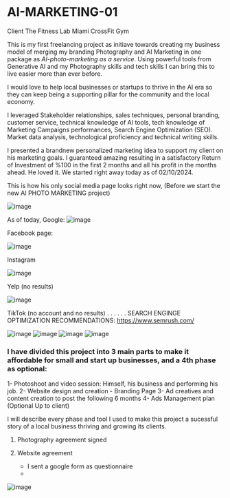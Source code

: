 # AI-MARKETING-01
Client The Fitness Lab Miami CrossFit Gym 

This is my first freelancing project as initiave towards creating my business model of merging my branding Photography and AI Marketing in one package as *AI-photo-marketing as a service*. Using powerful tools from Generative AI and my Photography skills and tech skills I can bring this to live easier more than ever before. 

I would love to help local businesses or startups to thrive in the AI era so they can keep being a supporting pillar for the community and the local economy. 

I leveraged Stakeholder relationships, sales techniques, personal branding, customer service, technical knowledge of AI tools, tech knowledge of Marketing Campaigns performances, Search Engine Optimization (SEO). Market data analysis, technological proficiency and technical writing skills. 


I presented a brandnew personalized marketing idea to support my client on his marketing goals. I guaranteed amazing resulting in a satisfactory Return of Investment of %100 in the first 2 months and all his profit in the months ahead.
He loved it. We started right away today as of 02/10/2024. 

This is how his only social media page looks right now, (Before we start the new AI PHOTO MARKETING project)

![image](https://github.com/kalejcamto/AI-MARKETING-01/assets/101201140/a521c9f4-bfb4-48fe-8b42-20a2b18a2e4f)



As of today, 
Google: 
![image](https://github.com/kalejcamto/AI-MARKETING-01/assets/101201140/c83fc2c6-43d3-48b5-a62b-37464ba87e66)

Facebook page: 

![image](https://github.com/kalejcamto/AI-MARKETING-01/assets/101201140/8c05db07-ec8b-43b2-aae3-c91693248c2a)

Instagram 

![image](https://github.com/kalejcamto/AI-MARKETING-01/assets/101201140/489bc8dd-b3ba-441b-b442-58233892816b)

Yelp (no results)

![image](https://github.com/kalejcamto/AI-MARKETING-01/assets/101201140/703c4608-bf03-45f3-b49e-8da28f08cdf5)

TikTok (no account and no results)
.
.
.
.
.
.
SEARCH ENGINGE OPTIMIZATION RECOMMENDATIONS: https://www.semrush.com/

![image](https://github.com/kalejcamto/AI-MARKETING-01/assets/101201140/8ef65aa7-8c3e-4081-8eeb-9b8fbeaf63b9)
![image](https://github.com/kalejcamto/AI-MARKETING-01/assets/101201140/1dee2ff5-c80a-4bcc-aea8-a4a8d3d278bc)
![image](https://github.com/kalejcamto/AI-MARKETING-01/assets/101201140/0a371ab5-87e6-4365-abf6-43ba88e5767d)
![image](https://github.com/kalejcamto/AI-MARKETING-01/assets/101201140/140f1934-f657-4b33-aa81-a6fd3f023981)





### I have divided this project into 3 main parts to make it affordable for small and start up businesses, and a 4th phase as optional: 

 1- Photoshoot and video session: Himself, his business and performing his job.
 2- Website design and creation - Branding Page
 3- Ad creatives and content creation to post the following 6 months
 4- Ads Management plan (Optional Up to client)

I will describe every phase and tool I used to make this project a sucessful story of a local business thriving and growing its clients.


1. Photography agreement signed

2. Website agreement
    - I sent a google form as questionnaire
    - 
![image](https://github.com/kalejcamto/AI-MARKETING-01/assets/101201140/bf122c64-c7ee-47fa-b8a4-145d0a9dbff1)
 
